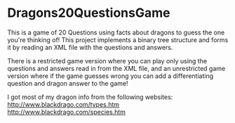 # Dragons20QuestionsGame
This is a game of 20 Questions using facts about dragons to guess the one you're thinking of! This project implements a binary tree structure and forms it by reading an XML file with the questions and answers.

There is a restricted game version where you can play only using the questions and answers read in from the XML file, and an unrestricted game version where if the game guesses wrong you can add a differentiating question and dragon answer to the game!

I got most of my dragon info from the following websites:
http://www.blackdrago.com/types.htm
http://www.blackdrago.com/species.htm
